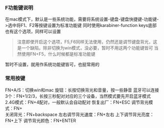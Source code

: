### F功能键说明
在mac模式下，默认是一些系统功能，需要将系统设置-键盘-键盘快捷键-功能键->选中将F1、F2等按键设置为标准功能键
同时使用karabiner-function keys底部也有这个选项，同样可以设置
> 注意即使开启这个选项，F5,F6同样无法使用，仍然还是调节键盘背光，这是一个缺陷，除非切换为win模式，没必要，暂时不用这两个功能键皆可
> 当然使用FN+F5，什么时候都是标准功能键

暂时不设置，就用作系统功能键皆可，也挺常用的
### 常用按键
FN+A/S：切换win和mac
旋钮：长按切换背光和音量，按一些静音
蓝牙可以连接3个：FN+1/2/3，长按三秒配对对应的三个设备，当然模式要先开启蓝牙模式
2.4G模式：FN+4配对，一般默认会自动配对
恢复出厂：FN+ESC
调节背光模式：FN+\
关闭背光：FN+backspace
左右调节背光速度：FN+左右
上下调节背光亮度：FN+上下
调节背光颜色：FN+ENTER